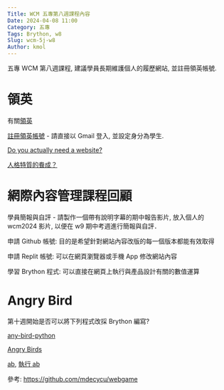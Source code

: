 ```yaml
---
Title: WCM 五專第八週課程內容
Date: 2024-04-08 11:00
Category: 五專
Tags: Brython, w8
Slug: wcm-5j-w8
Author: kmol
---
```


五專 WCM 第八週課程, 建議學員長期維護個人的履歷網站, 並註冊領英帳號.

<!-- PELICAN_END_SUMMARY -->

# 領英

有關[領英]

[註冊領英帳號](https://www.linkedin.com/signup?_l=zh-tw) - 請直接以 Gmail 登入, 並設定身分為學生.

[領英]: https://zh.wikipedia.org/wiki/%E9%A0%98%E8%8B%B1

[Do you actually need a website?]

[人格特質的飬成？](https://github.com/mdecycu/cd2024/discussions/5)

[Do you actually need a website?]: https://www.google.com/search?q=Do+you+actually+need+a+website+in+2024

# 網際內容管理課程回顧

學員簡報與自評 - 請製作一個帶有說明字幕的期中報告影片, 放入個人的 wcm2024 影片, 以便在 w9 期中考週進行簡報與自評．

申請 Github 帳號: 目的是希望針對網站內容改版的每一個版本都能有效取得

申請 Replit 帳號: 可以在網頁瀏覽器或手機 App 修改網站內容

學習 Brython 程式: 可以直接在網頁上執行與產品設計有關的數值運算

# Angry Bird

第十週開始是否可以將下列程式改採 Brython 編寫?

[any-bird-python](https://github.com/mdecycu/angry-birds-python)

[Angry Birds](https://github.com/mdecycu/Gaming-in-Python/tree/master/Angry_Birds)

[ab](https://github.com/mdecycu/ab), [執行 ab](https://mde.tw/ab)

參考: <https://github.com/mdecycu/webgame>